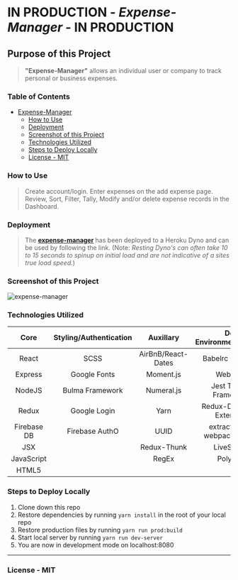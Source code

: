 # IN PRODUCTION - *Expense-Manager* - IN PRODUCTION

## Purpose of this Project

>**"Expense-Manager"** allows an individual user or company to track personal or business expenses.

### Table of Contents

- [Expense-Manager](#in-production---expense-manager---in-production)
    - [How to Use](#how-to-use)
    - [Deployment](#deployment)
    - [Screenshot of this Project](#screenshot-of-this-project)
    - [Technologies Utilized](#technologies-utilized)
    - [Steps to Deploy Locally](#steps-to-deploy-locally)
    - [License -  MIT](#license---mit)

### How to Use

>Create account/login. Enter expenses on the add expense page. Review, Sort, Filter, Tally, Modify and/or delete expense records in the Dashboard.

### Deployment

 >The **[expense-manager](https://expense-manager3.herokuapp.com/ "expense-manager")** has been deployed to a Heroku Dyno and can be used by following the link. (Note: *Resting Dyno's can often take 10 to 15 seconds to spinup on initial load and are not indicative of a sites true load speed.*)

### Screenshot of this Project

 ![expense-manager](https://raw.github.com/captnwalker/expense-manager/master/screenshots/screenshot1.jpg "expense-manager")

### Technologies Utilized

| Core | Styling/Authentication | Auxillary | Dev Environment/Testing
| :---: | :---: | :---: | :---:
| React | SCSS | AirBnB/React-Dates | Babelrc Compiler
| Express | Google Fonts | Moment.js | WebPack
| NodeJS | Bulma Framework | Numeral.js | Jest Testing Framework
| Redux | Google Login | Yarn | Redux-Devtools-Extension
| Firebase DB | Firebase AuthO | UUID | extract-text-webpack-plugin
| JSX |  | Redux-Thunk | LiveServer
| JavaScript |  | RegEx | Poly-Fill |
| HTML5 |   |   |   |     |

### Steps to Deploy Locally

1. Clone down this repo
2. Restore dependencies by running `yarn install` in the root of your local repo
3. Restore production files by running `yarn run prod:build`
4. Start local server by running `yarn run dev-server`
5. You are now in development mode on localhost:8080

---

### License -  MIT